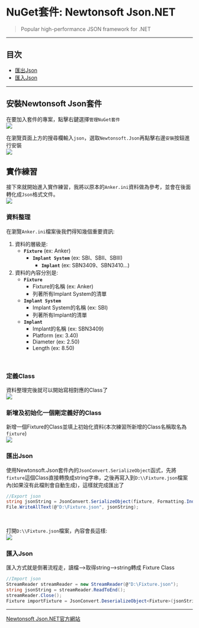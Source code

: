 # NuGet套件: Newtonsoft Json.NET
> Popular high-performance JSON framework for .NET

----

## 目次
- [匯出Json](#匯出Json)
- [匯入Json](#匯入Json)

----

## 安裝Newtonsoft Json套件

在要加入套件的專案，點擊右鍵選擇`管理NuGet套件` <br />
![](https://raw.githubusercontent.com/howwmingnew/IWRookieManual/main/Photos/Json/00.png)
<br />

在瀏覽頁面上方的搜尋欄輸入`json`，選取`Newtonsoft.Json`再點擊右邊`安裝`按鈕進行安裝 <br />
![](https://raw.githubusercontent.com/howwmingnew/IWRookieManual/main/Photos/Json/01.png)
<br />

## 實作練習

接下來就開始進入實作練習，我將以原本的`Anker.ini`資料做為參考，並會在後面轉化成`Json`格式文件。<br />
![](https://raw.githubusercontent.com/howwmingnew/IWRookieManual/main/Photos/Json/02.png)
<br />

### 資料整理

在瀏覽`Anker.ini`檔案後我們得知幾個重要資訊:

1. 資料的層級是:
    - **`Fixture`** (ex: Anker)
        - **`Implant System`** (ex: SBI、SBII、SBIII)
            - **`Implant`** (ex: SBN3409、SBN3410...)
2. 資料的內容分別是:
    - **`Fixture`**
        - Fixture的名稱 (ex: Anker)
        - 列著所有Implant System的清單
    - **`Implant System`**
        - Implant System的名稱 (ex: SBI)
        - 列著所有Implant的清單
    - **`Implant`**
        - Implant的名稱 (ex: SBN3409)
        - Platform (ex: 3.40)
        - Diameter (ex: 2.50)
        - Length (ex: 8.50)
<br />

### 定義Class
資料整理完後就可以開始寫相對應的Class了<br />
![](https://raw.githubusercontent.com/howwmingnew/IWRookieManual/main/Photos/Json/03.png)
<br />

### 新增及初始化一個剛定義好的Class
新增一個Fixture的Class並填上初始化資料(本次練習所新增的Class名稱取名為`fixture`)<br />
![](https://raw.githubusercontent.com/howwmingnew/IWRookieManual/main/Photos/Json/04.png)
<br />

### 匯出Json
使用Newtonsoft.Json套件內的`JsonConvert.SerializeObject`函式，先將`fixture`這個Class直接轉換成string字串，之後再寫入到`D:\\Fixture.json`檔案內(如果沒有此檔則會自動生成)，這樣就完成匯出了<br />
```C#
//Export json
string jsonString = JsonConvert.SerializeObject(fixture, Formatting.Indented);
File.WriteAllText(@"D:\Fixture.json", jsonString);
```
<br />

打開`D:\\Fixture.json`檔案，內容會長這樣:<br />
![](https://raw.githubusercontent.com/howwmingnew/IWRookieManual/main/Photos/Json/05.png)
<br />

### 匯入Json

匯入方式就是倒著流程走，讀檔-->取得string-->string轉成 Fixture Class

```C#
//Import json
StreamReader streamReader = new StreamReader(@"D:\Fixture.json");
string jsonString = streamReader.ReadToEnd();
streamReader.Close();
Fixture importFixture = JsonConvert.DeserializeObject<Fixture>(jsonString);
```



----
[Newtonsoft Json.NET官方網站](https://www.newtonsoft.com/json)

